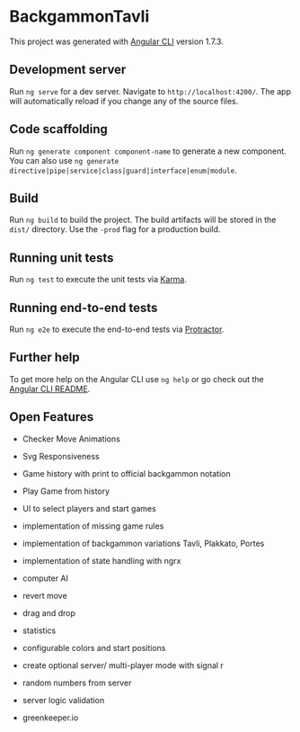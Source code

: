 # BackgammonTavli

This project was generated with [Angular CLI](https://github.com/angular/angular-cli) version 1.7.3.

## Development server

Run `ng serve` for a dev server. Navigate to `http://localhost:4200/`. The app will automatically reload if you change any of the source files.

## Code scaffolding

Run `ng generate component component-name` to generate a new component. You can also use `ng generate directive|pipe|service|class|guard|interface|enum|module`.

## Build

Run `ng build` to build the project. The build artifacts will be stored in the `dist/` directory. Use the `-prod` flag for a production build.

## Running unit tests

Run `ng test` to execute the unit tests via [Karma](https://karma-runner.github.io).

## Running end-to-end tests

Run `ng e2e` to execute the end-to-end tests via [Protractor](http://www.protractortest.org/).

## Further help

To get more help on the Angular CLI use `ng help` or go check out the [Angular CLI README](https://github.com/angular/angular-cli/blob/master/README.md).

## Open Features

- Checker Move Animations
- Svg Responsiveness 
- Game history with print to official backgammon notation 
- Play Game from history 
- UI to select players and start games 
- implementation of missing game rules
- implementation of backgammon variations Tavli, Plakkato, Portes
- implementation of state handling with ngrx
- computer AI
- revert move 
- drag and drop 
- statistics
- configurable colors and start positions 


- create optional server/ multi-player mode with signal r
- random numbers from server
- server logic validation 
- greenkeeper.io

